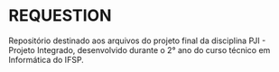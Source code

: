 # REQUESTION
Repositório destinado aos arquivos do projeto final da disciplina PJI - Projeto Integrado, desenvolvido durante o 2° ano do curso técnico em Informática do IFSP. 

